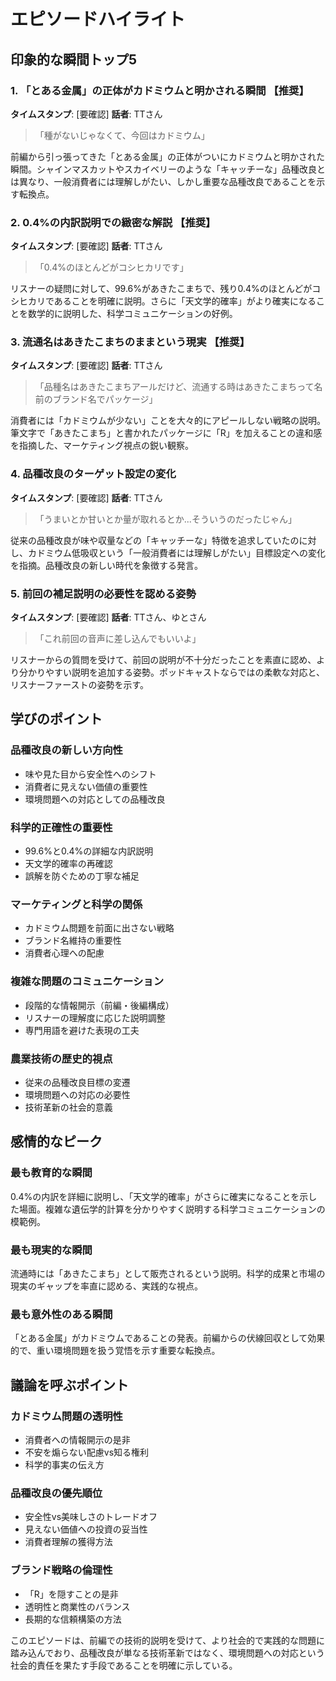 # エピソードハイライト

## 印象的な瞬間トップ5

### 1. 「とある金属」の正体がカドミウムと明かされる瞬間 【推奨】
**タイムスタンプ**: [要確認]
**話者**: TTさん

> 「種がないじゃなくて、今回はカドミウム」

前編から引っ張ってきた「とある金属」の正体がついにカドミウムと明かされた瞬間。シャインマスカットやスカイベリーのような「キャッチーな」品種改良とは異なり、一般消費者には理解しがたい、しかし重要な品種改良であることを示す転換点。

### 2. 0.4%の内訳説明での緻密な解説 【推奨】
**タイムスタンプ**: [要確認]
**話者**: TTさん

> 「0.4%のほとんどがコシヒカリです」

リスナーの疑問に対して、99.6%があきたこまちで、残り0.4%のほとんどがコシヒカリであることを明確に説明。さらに「天文学的確率」がより確実になることを数学的に説明した、科学コミュニケーションの好例。

### 3. 流通名はあきたこまちのままという現実 【推奨】
**タイムスタンプ**: [要確認]
**話者**: TTさん

> 「品種名はあきたこまちアールだけど、流通する時はあきたこまちって名前のブランド名でパッケージ」

消費者には「カドミウムが少ない」ことを大々的にアピールしない戦略の説明。筆文字で「あきたこまち」と書かれたパッケージに「R」を加えることの違和感を指摘した、マーケティング視点の鋭い観察。

### 4. 品種改良のターゲット設定の変化
**タイムスタンプ**: [要確認]
**話者**: TTさん

> 「うまいとか甘いとか量が取れるとか...そういうのだったじゃん」

従来の品種改良が味や収量などの「キャッチーな」特徴を追求していたのに対し、カドミウム低吸収という「一般消費者には理解しがたい」目標設定への変化を指摘。品種改良の新しい時代を象徴する発言。

### 5. 前回の補足説明の必要性を認める姿勢
**タイムスタンプ**: [要確認]
**話者**: TTさん、ゆとさん

> 「これ前回の音声に差し込んでもいいよ」

リスナーからの質問を受けて、前回の説明が不十分だったことを素直に認め、より分かりやすい説明を追加する姿勢。ポッドキャストならではの柔軟な対応と、リスナーファーストの姿勢を示す。

## 学びのポイント

### 品種改良の新しい方向性
- 味や見た目から安全性へのシフト
- 消費者に見えない価値の重要性
- 環境問題への対応としての品種改良

### 科学的正確性の重要性
- 99.6%と0.4%の詳細な内訳説明
- 天文学的確率の再確認
- 誤解を防ぐための丁寧な補足

### マーケティングと科学の関係
- カドミウム問題を前面に出さない戦略
- ブランド名維持の重要性
- 消費者心理への配慮

### 複雑な問題のコミュニケーション
- 段階的な情報開示（前編・後編構成）
- リスナーの理解度に応じた説明調整
- 専門用語を避けた表現の工夫

### 農業技術の歴史的視点
- 従来の品種改良目標の変遷
- 環境問題への対応の必要性
- 技術革新の社会的意義

## 感情的なピーク

### 最も教育的な瞬間
0.4%の内訳を詳細に説明し、「天文学的確率」がさらに確実になることを示した場面。複雑な遺伝学的計算を分かりやすく説明する科学コミュニケーションの模範例。

### 最も現実的な瞬間
流通時には「あきたこまち」として販売されるという説明。科学的成果と市場の現実のギャップを率直に認める、実践的な視点。

### 最も意外性のある瞬間
「とある金属」がカドミウムであることの発表。前編からの伏線回収として効果的で、重い環境問題を扱う覚悟を示す重要な転換点。

## 議論を呼ぶポイント

### カドミウム問題の透明性
- 消費者への情報開示の是非
- 不安を煽らない配慮vs知る権利
- 科学的事実の伝え方

### 品種改良の優先順位
- 安全性vs美味しさのトレードオフ
- 見えない価値への投資の妥当性
- 消費者理解の獲得方法

### ブランド戦略の倫理性
- 「R」を隠すことの是非
- 透明性と商業性のバランス
- 長期的な信頼構築の方法

このエピソードは、前編での技術的説明を受けて、より社会的で実践的な問題に踏み込んでおり、品種改良が単なる技術革新ではなく、環境問題への対応という社会的責任を果たす手段であることを明確に示している。